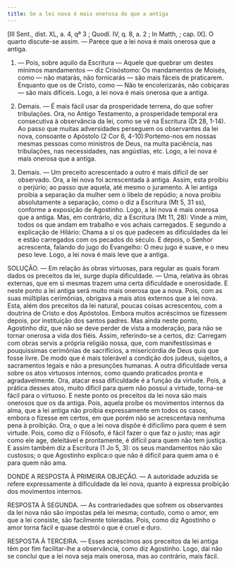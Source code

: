 ```yaml
---
title: Se a lei nova é mais onerosa do que a antiga
---
```


[III Sent., dist. XL, a. 4, qª 3 ; Quodl. IV, q. 8, a. 2 ; In Matth, ; cap. IX].  O quarto discute-se assim. — Parece que a lei nova é mais onerosa que a antiga.  

1. — Pois, sobre aquilo da Escritura — Aquele que quebrar um destes mínimos mandamentos — diz Crisóstomo: Os mandamentos de Moisés, como — não matarás, não fornicarás — são mais fáceis de praticarem. Enquanto que os de Cristo, como — Não te encolerizarás, não cobiçaras — são mais difíceis. Logo, a lei nova é mais onerosa que a antiga.  

2. Demais. — É mais fácil usar da prosperidade terrena, do que sofrer tribulações. Ora, no Antigo Testamento, a prosperidade temporal era consecutiva à observância da lei, como se vê na Escritura (Dt 28, 1-14). Ao passo que muitas adversidades perseguem os observantes da lei nova, consoante o Apóstolo (2 Cor 6, 4-10):Portemo-nos em nossas mesmas pessoas como ministros de Deus, na muita paciência, nas tribulações, nas necessidades, nas angústias, etc. Logo, a lei nova é mais onerosa que a antiga.  

3. Demais. — Um preceito acrescentado a outro é mais difícil de ser observado. Ora, a lei nova foi acrescentada à antiga. Assim, esta proibiu o perjúrio; ao passo que aquela, até mesmo o juramento. A lei antiga proibia a separação da mulher sem o libelo de repúdio; a nova proibiu absolutamente a separação, como o diz a Escritura (Mt 5, 31 ss), conforme a exposição de Agostinho. Logo, a lei nova é mais onerosa que a antiga.  Mas, em contrário, diz a Escritura (Mt 11, 28): Vinde a mim, todos os que andam em trabalho e vos achais carregados. E segundo a explicação de Hilário: Chama a si os que padecem as dificuldades da lei e estão carregados com os pecados do século. E depois, o Senhor acrescenta, falando do jugo do Evangelho: O meu jugo é suave, e o meu peso leve. Logo, a lei nova é mais leve que a antiga.  

SOLUÇÃO. — Em relação às obras virtuosas, para regular as quais foram dados os preceitos da lei, surge dupla dificuldade. — Uma, relativa às obras externas, que em si mesmas trazem uma certa dificuldade e onerosidade. E neste ponto a lei antiga será muito mais onerosa que a nova. Pois, com as suas múltiplas cerimônias, obrigava a mais atos externos que a lei nova. Esta, além dos preceitos da lei natural, poucas coisas acrescentou, com a doutrina de Cristo e dos Apóstolos. Embora muitos acréscimos se fizessem depois, por instituição dos santos padres. Mas ainda neste ponto, Agostinho diz, que não se deve perder de vista a moderação, para não se tornar onerosa a vida dos fiéis. Assim, referindo-se a certos, diz: Carregam com obras servis a própria religião nossa, que, com manifestíssimas e pouquíssimas cerimônias de sacrifícios, a misericórdia de Deus quis que fosse livre. De modo que é mais tolerável a condição dos judeus, sujeitos, a sacramentos legais e não a presunções humanas.  A outra dificuldade versa sobre os atos virtuosos internos, como quando praticados pronta e agradavelmente. Ora, atacar essa dificuldade é a função da virtude. Pois, a prática desses atos, muito difícil para quem não possui a virtude, torna-se fácil para o virtuoso. E neste ponto os preceitos da lei nova são mais onerosos que os da antiga. Pois, aquela proíbe os movimentos internos da alma, que a lei antiga não proibia expressamente em todos os casos, embora o fizesse em certos, em que porém não se acrescentava nenhuma pena à proibição. Ora, o que a lei nova dispõe é dificílimo para quem é sem virtude. Pois, como diz o Filósofo, é fácil fazer o que faz o justo; mas agir como ele age, deleitável e prontamente, é difícil para quem não tem justiça. E assim também diz a Escritura (1 Jo 5, 3): os seus mandamentos não são custosos; o que Agostinho explica:o que não é difícil para quem ama o é para quem não ama. 

DONDE A RESPOSTA À PRIMEIRA OBJEÇÃO. — A autoridade aduzida se refere expressamente à dificuldade da lei nova, quanto à expressa proibição dos movimentos internos.  

RESPOSTA À SEGUNDA. — As contrariedades que sofrem os observantes da lei nova não são impostas pela lei mesma; contudo, como o amor, em que a lei consiste, são facilmente toleradas. Pois, como diz Agostinho o amor torna fácil e quase destrói o que é cruel e duro.  

RESPOSTA À TERCEIRA. — Esses acréscimos aos preceitos da lei antiga têm por fim facilitar-lhe a observância, como diz Agostinho. Logo, daí não se conclui que a lei nova seja mais onerosa, mas ao contrário, mais fácil.
